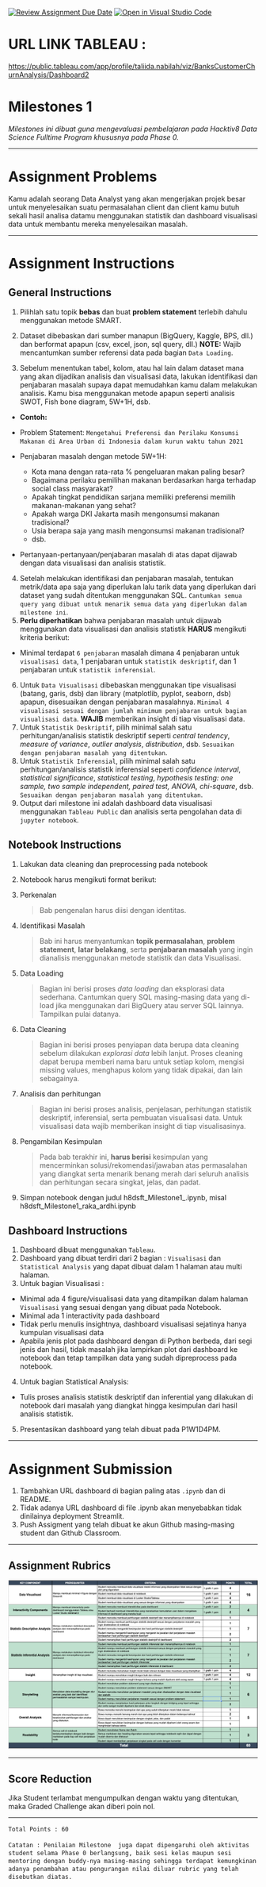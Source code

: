 [![Review Assignment Due Date](https://classroom.github.com/assets/deadline-readme-button-24ddc0f5d75046c5622901739e7c5dd533143b0c8e959d652212380cedb1ea36.svg)](https://classroom.github.com/a/1NMiPeUr)
[![Open in Visual Studio Code](https://classroom.github.com/assets/open-in-vscode-718a45dd9cf7e7f842a935f5ebbe5719a5e09af4491e668f4dbf3b35d5cca122.svg)](https://classroom.github.com/online_ide?assignment_repo_id=13695116&assignment_repo_type=AssignmentRepo)

# URL LINK TABLEAU :
 https://public.tableau.com/app/profile/taliida.nabilah/viz/BanksCustomerChurnAnalysis/Dashboard2

# Milestones 1

_Milestones ini dibuat guna mengevaluasi pembelajaran pada Hacktiv8 Data Science Fulltime Program khususnya pada Phase 0._

---

# Assignment Problems

Kamu adalah seorang Data Analyst yang akan mengerjakan projek besar untuk menyelesaikan suatu permasalahan client dan client kamu butuh sekali hasil analisa datamu menggunakan statistik dan dashboard visualisasi data untuk membantu mereka menyelesaikan masalah.

---

# Assignment Instructions
## General Instructions
1. Pilihlah satu topik **bebas** dan buat **problem statement** terlebih dahulu menggunakan metode SMART.

2. Dataset dibebaskan dari sumber manapun (BigQuery, Kaggle, BPS, dll.) dan berformat apapun (csv, excel, json, sql query, dll.) **NOTE:** Wajib mencantumkan sumber referensi data pada bagian `Data Loading`.

3. Sebelum menentukan tabel, kolom, atau hal lain dalam dataset mana yang akan dijadikan analisis dan visualisasi data, lakukan identifikasi dan penjabaran masalah supaya dapat memudahkan kamu dalam melakukan analisis. Kamu bisa menggunakan metode apapun seperti analisis SWOT, Fish bone diagram, 5W+1H, dsb.
  - **Contoh:**
  - Problem Statement: `Mengetahui Preferensi dan Perilaku Konsumsi Makanan di Area Urban di Indonesia dalam kurun waktu tahun 2021`

  - Penjabaran masalah dengan metode 5W+1H:

    - Kota mana dengan rata-rata % pengeluaran makan paling besar?
    - Bagaimana perilaku pemilihan makanan berdasarkan harga terhadap social class masyarakat?
    - Apakah tingkat pendidikan sarjana memiliki preferensi memilih makanan-makanan yang sehat?
    - Apakah warga DKI Jakarta masih mengonsumsi makanan tradisional?
    - Usia berapa saja yang masih mengonsumsi makanan tradisional?
    - dsb.
  - Pertanyaan-pertanyaan/penjabaran masalah di atas dapat dijawab dengan data visualisasi dan analisis statistik.

4. Setelah melakukan identifikasi dan penjabaran masalah, tentukan metrik/data apa saja yang diperlukan lalu tarik data yang diperlukan dari dataset yang sudah ditentukan menggunakan SQL. `Cantumkan semua query yang dibuat untuk menarik semua data yang diperlukan dalam milestone ini`.
5. **Perlu diperhatikan** bahwa penjabaran masalah untuk dijawab menggunakan data visualisasi dan analisis statistik **HARUS** mengikuti kriteria berikut:
  - Minimal terdapat `6 penjabaran` masalah dimana 4 penjabaran untuk `visualisasi data`, 1 penjabaran untuk `statistik deskriptif`, dan 1 penjabaran untuk `statistik inferensial`.
6. Untuk `Data Visualisasi` dibebaskan menggunakan tipe visualisasi (batang, garis, dsb) dan library (matplotlib, pyplot, seaborn, dsb) apapun, disesuaikan dengan penjabaran masalahnya. `Minimal 4 visualisasi sesuai dengan jumlah minimum penjabaran untuk bagian visualisasi data`. **WAJIB** memberikan insight di tiap visualisasi data.
7. Untuk `Statistik Deskriptif`, pilih minimal salah satu perhitungan/analisis statistik deskriptif seperti *central tendency*, *measure of variance*, *outlier analysis*, *distribution*, dsb. `Sesuaikan dengan penjabaran masalah yang ditentukan`.
8. Untuk `Statistik Inferensial`, pilih minimal salah satu perhitungan/analisis statistik inferensial seperti *confidence interval*, *statistical significance*, *statistical testing*, *hypothesis testing: one sample, two sample independent, paired test, ANOVA, chi-square*, dsb. `Sesuaikan dengan penjabaran masalah yang ditentukan`.
9. Output dari milestone ini adalah dashboard data visualisasi menggunakan `Tableau Public` dan analisis serta pengolahan data di `jupyter notebook`.

## Notebook Instructions
1. Lakukan data cleaning dan preprocessing pada notebook
2. Notebook harus mengikuti format berikut:
  1. Perkenalan
      > Bab pengenalan harus diisi dengan identitas.

  2. Identifikasi Masalah
      > Bab ini harus menyantumkan **topik permasalahan**, **problem statement**, **latar belakang**, serta **penjabaran masalah** yang ingin dianalisis menggunakan metode statistik dan data Visualisasi.

  3. Data Loading 
      > Bagian ini berisi proses *data loading* dan eksplorasi data sederhana. Cantumkan query SQL masing-masing data yang di-load jika menggunakan dari BigQuery atau server SQL lainnya. Tampilkan pulai datanya.

  4. Data Cleaning
      > Bagian ini berisi proses penyiapan data berupa data cleaning sebelum dilakukan *explorasi data* lebih lanjut. Proses cleaning dapat berupa memberi nama baru untuk setiap kolom, mengisi missing values, menghapus kolom yang tidak dipakai, dan lain sebagainya.

  5. Analisis dan perhitungan
      > Bagian ini berisi proses analisis, penjelasan, perhitungan statistik deskriptif, inferensial, serta pembuatan visualisasi data. Untuk visualisasi data wajib memberikan insight di tiap visualisasinya.

  6. Pengambilan Kesimpulan
      > Pada bab terakhir ini, **harus berisi** kesimpulan yang mencerminkan solusi/rekomendasi/jawaban atas permasalahan yang diangkat serta menarik benang merah dari seluruh analisis dan perhitungan secara singkat, jelas, dan padat.

3. Simpan notebook dengan judul h8dsft_Milestone1_<nama-student>.ipynb, misal h8dsft_Milestone1_raka_ardhi.ipynb

## Dashboard Instructions

1. Dashboard dibuat menggunakan `Tableau`.
2. Dashboard yang dibuat terdiri dari 2 bagian : `Visualisasi` dan `Statistical Analysis` yang dapat dibuat dalam 1 halaman atau multi halaman.
3. Untuk bagian Visualisasi :
  - Minimal ada 4 figure/visualisasi data yang ditampilkan dalam halaman `Visualisasi` yang sesuai dengan yang dibuat pada Notebook.
  - Minimal ada 1 interactivity pada dashboard
  - Tidak perlu menulis insightnya, dashboard visualisasi sejatinya hanya kumpulan visualisasi data
  - Apabila jenis plot pada dashboard dengan di Python berbeda, dari segi jenis dan hasil, tidak masalah jika lampirkan plot dari dashboard ke notebook dan tetap tampilkan data yang sudah dipreprocess pada notebook.
4. Untuk bagian Statistical Analysis:
  - Tulis proses analisis statistik deskriptif dan inferential yang dilakukan di notebook dari masalah yang diangkat hingga kesimpulan dari hasil analisis statistik.

5. Presentasikan dashboard yang telah dibuat pada P1W1D4PM.

---

# Assignment Submission

1. Tambahkan URL dashboard di bagian paling atas `.ipynb` dan di README.
2. Tidak adanya URL dashboard di file .ipynb akan menyebabkan tidak dinilainya deployment Streamlit.
3. Push Assigment yang telah dibuat ke akun Github masing-masing student dan Github Classroom.

---

## Assignment Rubrics

<img src="https://github.com/fahmimnalfrzki/Dataset/raw/main/Screenshot%202022-12-16%20at%2016.28.37.png"></img>

---

## Score Reduction

Jika Student terlambat mengumpulkan dengan waktu yang ditentukan, maka Graded Challenge akan diberi poin nol.

---

```
Total Points : 60

Catatan : Penilaian Milestone  juga dapat dipengaruhi oleh aktivitas student selama Phase 0 berlangsung, baik sesi kelas maupun sesi mentoring dengan buddy-nya masing-masing sehingga terdapat kemungkinan adanya penambahan atau pengurangan nilai diluar rubric yang telah disebutkan diatas.
```
